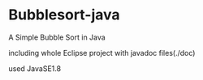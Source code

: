 # Bubblesort-java
A Simple Bubble Sort in Java  
  
including whole Eclipse project with javadoc files(./doc)
  
used JavaSE1.8

